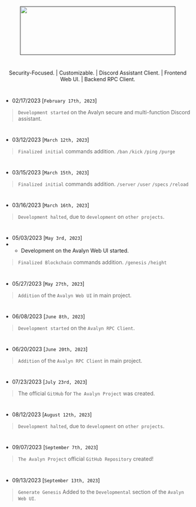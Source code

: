
# 

<p align="center">
<a href="" target="_blank"><img src="https://xnitc.com/discord/bots/avalyn/data/imgs/avalyn_logo.png" width="414" height="129" border="0"></a>
</p>

#

<p align="center">
Security-Focused. | Customizable. | Discord Assistant Client. | Frontend Web UI. | Backend RPC Client.
</p>

#

- 02/17/2023 [`February 17th, 2023`]
> `Development started` on the Avalyn secure and multi-function Discord assistant.

#

- 03/12/2023 [`March 12th, 2023`]
> `Finalized initial` commands addition. `/ban` `/kick` `/ping` `/purge`

#

- 03/15/2023 [`March 15th, 2023`]
> `Finalized initial` commands addition. `/server` `/user` `/specs` `/reload`

#

- 03/16/2023 [`March 16th, 2023`]
> `Development halted`, due to `development` on `other projects`.
 
#

- 05/03/2023 [`May 3rd, 2023`]
- - Development on the Avalyn Web UI started.
> `Finalized Blockchain` commands addition. `/genesis` `/height`

#

- 05/27/2023 [`May 27th, 2023`]
> `Addition` of the `Avalyn Web UI` in main project.

#

- 06/08/2023 [`June 8th, 2023`]
> `Development started` on the `Avalyn RPC Client`.

#

- 06/20/2023 [`June 20th, 2023`]
> `Addition` of the `Avalyn RPC Client` in main project.

#

- 07/23/2023 [`July 23rd, 2023`]
> The official `GitHub` for `The Avalyn Project` was created.

#

- 08/12/2023 [`August 12th, 2023`]
> `Development halted`, due to `development` on `other projects`.

#

- 09/07/2023 [`September 7th, 2023`]
> `The Avalyn Project` official `GitHub Repository` created!

#

- 09/13/2023 [`September 13th, 2023`]
> `Generate Genesis` Added to the `Developmental` section of the `Avalyn Web UI`.

#
